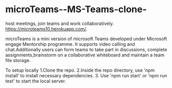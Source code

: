 # microTeams--MS-Teams-clone-
host meetings, join teams and work collaboratively.  https://microteams10.herokuapp.com/.

microTeams is a mini version of microsoft Teams developed under Microsoft engage Mentorship programme.
It supports video calling and chat.Additionally users can form teams to take part in discussions,
complete assignments,brainstorm on a collaborative whiteboard and maintain a team file storage. 



To setup locally
  1.Clone the repo.
  2.Inside the repo directory, use 'npm install' to install necessary dependencies.
  3. Use 'npm run start' or 'npm run test' to start the local server.

